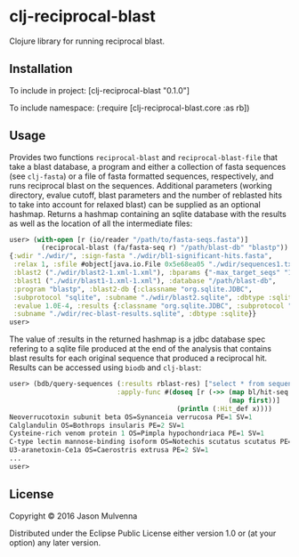 # clj-reciprocal-blast

Clojure library for running reciprocal blast.

## Installation

To include in project: [clj-reciprocal-blast "0.1.0"]

To include namespace: (:require [clj-reciprocal-blast.core :as rb])

## Usage

Provides two functions `reciprocal-blast` and `reciprocal-blast-file`
that take a blast database, a program and either a collection of fasta
sequences (see `clj-fasta`) or a file of fasta formatted sequences,
respectively, and runs reciprocal blast on the sequences. Additional
parameters (working directory, evalue cutoff, blast parameters and the
number of reblasted hits to take into account for relaxed blast) can
be supplied as an optional hashmap. Returns a hashmap containing an
sqlite database with the results as well as the location of all the
intermediate files:

```clojure
user> (with-open [r (io/reader "/path/to/fasta-seqs.fasta")]
        (reciprocal-blast (fa/fasta-seq r) "/path/blast-db" "blastp"))
{:wdir "./wdir/", :sign-fasta "./wdir/bl1-significant-hits.fasta",
 :relax 1, :sfile #object[java.io.File 0x5e68ea05 "./wdir/sequences1.txt"],
 :blast2 ("./wdir/blast2-1.xml-1.xml"), :bparams {"-max_target_seqs" "1"},
 :blast1 ("./wdir/blast1-1.xml-1.xml"), :database "/path/blast-db",
 :program "blastp", :blast2-db {:classname "org.sqlite.JDBC",
 :subprotocol "sqlite", :subname "./wdir/blast2.sqlite", :dbtype :sqlite},
 :evalue 1.0E-4, :results {:classname "org.sqlite.JDBC", :subprotocol "sqlite",
 :subname "./wdir/rec-blast-results.sqlite", :dbtype :sqlite}}
user>
```

The value of :results in the returned hashmap is a jdbc database spec
refering to a sqlite file produced at the end of the analysis that
contains blast results for each original sequence that produced a
reciprocal hit. Results can be accessed using `biodb` and `clj-blast`:

```clojure
user> (bdb/query-sequences (:results rblast-res) ["select * from sequences"] :blast
                           :apply-func #(doseq [r (->> (map bl/hit-seq %)
                                                       (map first))]
                                          (println (:Hit_def x))))
Neoverrucotoxin subunit beta OS=Synanceia verrucosa PE=1 SV=1
Calglandulin OS=Bothrops insularis PE=2 SV=1
Cysteine-rich venom protein 1 OS=Pimpla hypochondriaca PE=1 SV=1
C-type lectin mannose-binding isoform OS=Notechis scutatus scutatus PE=2 SV=1
U3-aranetoxin-Ce1a OS=Caerostris extrusa PE=2 SV=1
...
user>
```

## License

Copyright © 2016 Jason Mulvenna

Distributed under the Eclipse Public License either version 1.0 or (at
your option) any later version.
